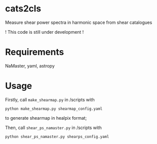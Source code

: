 # cats2cls
Measure shear power spectra in harmonic space from shear catalogues

! This code is still under development !

# Requirements
NaMaster, yaml, astropy

# Usage
Firstly, call `make_shearmap.py` in /scripts with

`python make_shearmap.py shearmap_config.yaml`

to generate shearmap in healpix format;

Then, call `shear_ps_namaster.py` in /scripts with

`python shear_ps_namaster.py shearps_config.yaml`
